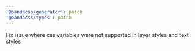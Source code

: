 ```yaml
---
'@pandacss/generator': patch
'@pandacss/types': patch
---
```


Fix issue where css variables were not supported in layer styles and text styles
